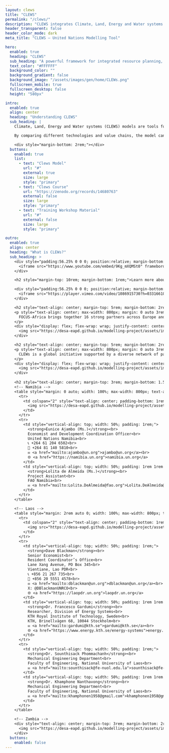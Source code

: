 ```yaml
---
layout: clews
title: "CLEWS"
permalink: "/clews/"
description: "CLEWS integrates Climate, Land, Energy and Water systems to support sustainable development strategies."
header_transparent: false
header_color_mode: dark
meta_title: "CLEWS – United Nations Modelling Tool"

hero:
  enabled: true
  heading: "CLEWS"
  sub_heading: "A powerful framework for integrated resource planning, helping governments align strategies with sustainability goals."
  text_color: "#FFFFFF"
  background_color: ""
  background_gradient: false
  background_image: "/assets/images/gen/home/CLEWs.png"
  fullscreen_mobile: true
  fullscreen_desktop: false
  height: "580px"

intro:
  enabled: true
  align: center
  heading: "Understanding CLEWS"
  sub_heading: |
    Climate, Land, Energy and Water systems (CLEWS) models are tools for simultaneous consideration of food, energy and water security. They are designed to assess how production and use of these resources may contribute to climate change, and how climate change may affect these resource systems.

    By comparing different technologies and value chains, the model can identify pressure points and indicate synergies and trade-offs to reach development goals. CLEWS can analyze policy decisions on issues such as climate action, competition for water and agricultural modernization.

    <div style="margin-bottom: 2rem;"></div>
  buttons:
    enabled: true
    list:
      - text: "Clews Model"
        url: "#"
        external: true
        size: large
        style: "primary"
      - text: "Clews Course"
        url: "https://zenodo.org/records/14680763"
        external: false
        size: large
        style: "primary"
      - text: "Training Workshop Material"
        url: "#"
        external: false
        size: large
        style: "primary"

outro:
  enabled: true
  align: center
  heading: "What is CLEWs?"
  sub_heading: >
    <div style="padding:56.25% 0 0 0; position:relative; margin-bottom: 5rem;">
      <iframe src="https://www.youtube.com/embed/9Kg_mXQMSt0" frameborder="0" allowfullscreen style="position:absolute; top:0; left:0; width:100%; height:100%;" title="YouTube Video"></iframe>
    </div>

    <h2 style="margin-top: 10rem; margin-bottom: 1rem;">Learn more about how the CLEWs model is supporting the work of different sectors</h2>

    <div style="padding:56.25% 0 0 0; position:relative; margin-bottom: 5rem;">
      <iframe src="https://player.vimeo.com/video/1086915730?h=0331661007" frameborder="0" allowfullscreen style="position:absolute; top:0; left:0; width:100%; height:100%;" title="Vimeo Video"></iframe>
    </div>

    <h2 style="text-align: center; margin-top: 5rem; margin-bottom: 2rem;">Meet Our Partners</h2>
    <p style="text-align: center; max-width: 800px; margin: 0 auto 3rem;">
      FOCUS-Africa brings together 16 strong partners across Europe and Africa. The project consortium unites an excellent mix of research institutions, international organisations involved in implementing the Climate Services Information System pillar of GFCS, service providers, industry end-users and social scientists to address the full-value chain of climate services delivery.
    </p>
    <div style="display: flex; flex-wrap: wrap; justify-content: center; gap: 2rem; margin-bottom: 4rem;">
      <img src="https://desa-eapd.github.io/modelling-project/assets/images/gen/home/partners.png" style="max-width: 100%; height: auto; width: 800px;">
    </div>   

    <h2 style="text-align: center; margin-top: 5rem; margin-bottom: 2rem;">Contact Our National Partners </h2>
    <p style="text-align: center; max-width: 800px; margin: 0 auto 3rem;">
      CLEWs is a global initiative supported by a diverse network of partners and stakeholders. Our project brings together a dynamic mix of research institutions, national agencies, and international organizations committed to the promotion of CLEWs at national level.
    </p>
    <div style="display: flex; flex-wrap: wrap; justify-content: center; gap: 2rem; margin-bottom: 4rem;">
      <img src="https://desa-eapd.github.io/modelling-project/assets/images/gen/home/national_partners.png" style="max-width: 100%; height: auto; width: 800px;">
    </div>  
    
    <h2 style="text-align: center; margin-top: 3rem; margin-bottom: 1.5rem;"><u>Contact Information</u></h2>
    <!-- Namibia -->
    <table style="margin: 0 auto; width: 100%; max-width: 800px; text-align: left;">
      <tr>
        <td colspan="2" style="text-align: center; padding-bottom: 1rem;">
          <img src="https://desa-eapd.github.io/modelling-project/assets/images/gen/blog/namibia_flag.png" alt="Namibia Flag" style="height: 50px;">
        </td>
      </tr>
      <tr>
        <td style="vertical-align: top; width: 50%; padding: 1rem;">
          <strong>Eunice Ajambo (Ms.)</strong><br>
          Economist and Development Coordination Officer<br>
          United Nations Namibia<br>
          📞 +264 61 204 6502<br>
          📱 +264 81 140 5810<br>
          ✉️ <a href="mailto:ajambo@un.org">ajambo@un.org</a><br>
          🌐 <a href="https://namibia.un.org">namibia.un.org</a>
        </td>
        <td style="vertical-align: top; width: 50%; padding: 1rem 1rem 1rem 5rem;">
          <strong>Lolita de Almeida (Ms.)</strong><br>
          Project Assistant<br>
          FAO Namibia<br>
          ✉️ <a href="mailto:Lolita.DeAlmeida@fao.org">Lolita.DeAlmeida@fao.org</a>
        </td>
      </tr>
    </table>

    <!-- Laos -->
    <table style="margin: 2rem auto 0; width: 100%; max-width: 800px; text-align: left;">
      <tr>
        <td colspan="2" style="text-align: center; padding-bottom: 1rem;">
          <img src="https://desa-eapd.github.io/modelling-project/assets/images/gen/blog/laos_flag.png" alt="Laos Flag" style="height: 50px;">
        </td>
      </tr>
      <tr>
        <td style="vertical-align: top; width: 50%; padding: 1rem;">
          <strong>Dave Blackman</strong><br>
          Senior Economist<br>
          Resident Coordinator’s Office<br>
          Lane Xang Avenue, PO Box 345<br>
          Vientiane, Lao PDR<br>
          📞 +856 21 267 735<br>
          📱 +856 20 5551 4578<br>
          ✉️ <a href="mailto:dblackman@un.org">dblackman@un.org</a><br>
          X: @DBlackmanUNRCO<br>
          🌐 <a href="https://laopdr.un.org">laopdr.un.org</a>
        </td>
        <td style="vertical-align: top; width: 50%; padding: 1rem 1rem 1rem 5rem;">
          <strong>Dr. Francesco Gardumi</strong><br>
          Researcher, Division of Energy Systems<br>
          KTH Royal Institute of Technology, Sweden<br>
          KTH, Brinellvägen 68, 10044 Stockholm<br>
          ✉️ <a href="mailto:gardumi@kth.se">gardumi@kth.se</a><br>
          🌐 <a href="https://www.energy.kth.se/energy-systems">energy.kth.se</a> | <a href="http://www.osemosys.org">osemosys.org</a>
        </td>
      </tr>
      <tr>
        <td style="vertical-align: top; width: 50%; padding: 1rem;">
          <strong>Dr. Sounthisack Phommachanh</strong><br>
          Mechanical Engineering Department<br>
          Faculty of Engineering, National University of Laos<br>
          ✉️ <a href="mailto:sounthisack@fe-nuol.edu.la">sounthisack@fe-nuol.edu.la</a>
        </td>
        <td style="vertical-align: top; width: 50%; padding: 1rem 1rem 1rem 5rem;">
          <strong>Dr. Khamphone Nanthavong</strong><br>
          Mechanical Engineering Department<br>
          Faculty of Engineering, National University of Laos<br>
          ✉️ <a href="mailto:khamphonen1958@gmail.com">khamphonen1958@gmail.com</a>
        </td>
      </tr>
    </table>

    <!-- Zambia -->
    <div style="text-align: center; margin-top: 3rem; margin-bottom: 2rem;">
      <img src="https://desa-eapd.github.io/modelling-project/assets/images/gen/blog/zambia_flag.png" alt="Zambia Flag" style="height: 50px;">
    </div>
  buttons:
    enabled: false
---
```

